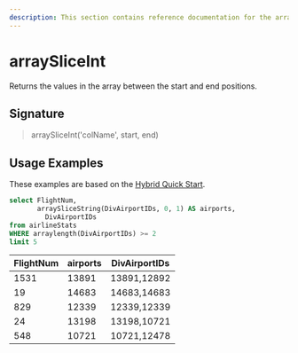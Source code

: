 ```yaml
---
description: This section contains reference documentation for the arraySliceInt function.
---
```


# arraySliceInt

Returns the values in the array between the start and end positions.

## Signature

> arraySliceInt('colName', start, end)

## Usage Examples

These examples are based on the [Hybrid Quick Start](../../basics/getting-started/quick-start.md#hybrid).


```sql
select FlightNum, 
       arraySliceString(DivAirportIDs, 0, 1) AS airports, 
	     DivAirportIDs
from airlineStats 
WHERE arraylength(DivAirportIDs) >= 2
limit 5
```

| FlightNum   | airports | DivAirportIDs |
| ------------- | ------------- |------------- |
|1531	|13891|	13891,12892|
|19	|14683|	14683,14683|
|829|	12339	|12339,12339|
|24	|13198	|13198,10721|
|548|	10721	|10721,12478|